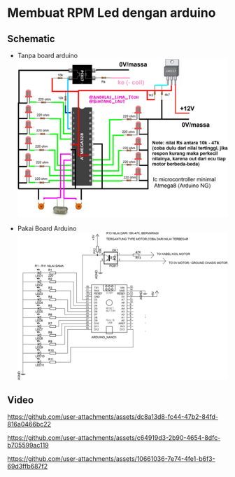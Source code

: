 # Membuat RPM Led dengan arduino


## Schematic
- Tanpa board arduino
![alt text](https://github.com/BintangLaut69/RPM-LED/blob/main/RPM%20LED.jpg?raw=true)

- Pakai Board Arduino
  ![alt text](https://github.com/BintangLaut69/RPM-LED/blob/main/rpm%20led%20arduino.jpg?raw=true)

## Video
https://github.com/user-attachments/assets/dc8a13d8-fc44-47b2-84fd-816a0466bc22

https://github.com/user-attachments/assets/c64919d3-2b90-4654-8dfc-b705599ac119

https://github.com/user-attachments/assets/10661036-7e74-4fe1-b6f3-69d3ffb687f2

